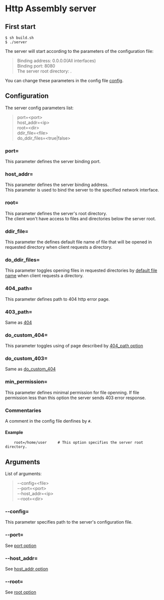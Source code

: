 # Http Assembly server

## First start

```console
$ sh build.sh
$ ./server
```

The server will start according to the parameters of the configuration file:

> Binding address: 0.0.0.0(All interfaces)\
  Binding port: 8080\
  The server root directory: .

You can change these parameters in the config file [config](./config).

## Configuration

The server config parameters list:
> port=\<port>\
  host_addr=\<ip>\
  root=\<dir>\
  ddir_file=\<file>\
  do_ddir_files=\<true|false>

### port=

This parameter defines the server binding port.

### host_addr=

This parameter defines the server binding address.\
This parameter is used to bind the server to the specified network interface.

### root=

This parameter defines the server's root directory.\
The client won't have access to files and directories below the server root.

### ddir_file=

This parameter the defines default file name of file that will be opened in requested directory when client requests a directory.

### do\_ddir_files=

This parameter toggles opening files in requested directories by [default file name](#ddir_file) when client requests a directory.

### 404_path=

This parameter defines path to 404 http error page.

### 403_path=

Same as [404](#404_path)

### do\_custom_404=

This parameter toggles using of page described by [404_path option](#404_path)

### do\_custom_403=

Same as [do\_custom_404](#do\_custom_404)

### min_permission=

This parameter defines minimal permission for file openning. If file permission less than this option the server sends 403 error response.

### Commentaries

A comment in the config file denfines by `#`.

#### Example
```
    root=/home/user     # This option specifies the server root directory.
```
## Arguments

List of arguments:
> --config=\<file>\
  --port=\<port>\
  --host_addr=\<ip>\
  --root=\<dir>

### --config=

This parameter specifies path to the server's configuration file.

### --port=

See [port option](#port)

### --host_addr=

See [host_addr option](#host_addr)

### --root=

See [root option](#root)
